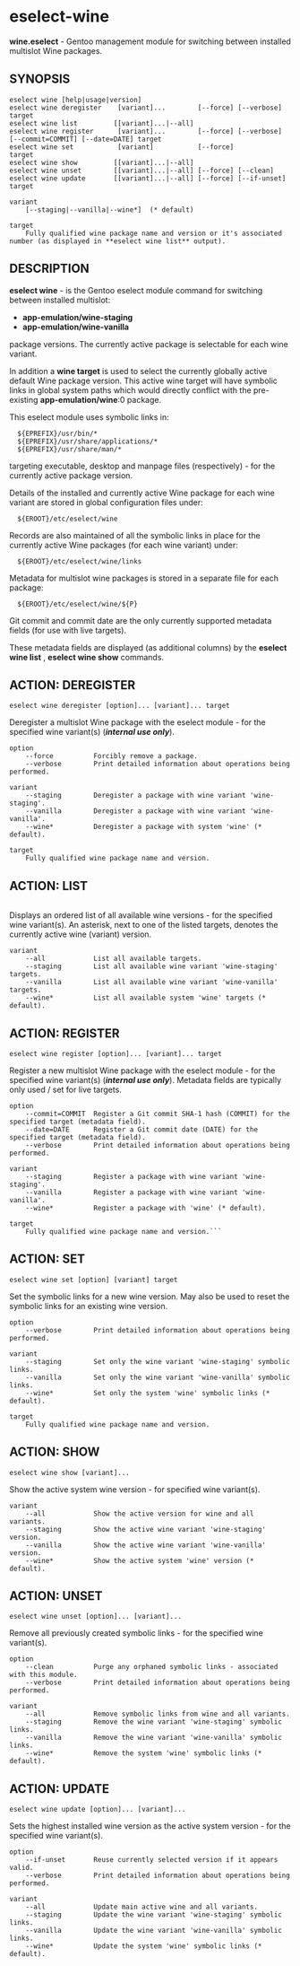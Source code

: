 # eselect-wine
**wine.eselect** - Gentoo management module for switching between installed multislot Wine packages.

## SYNOPSIS
```
eselect wine [help|usage|version]
eselect wine deregister    [variant]...        [--force] [--verbose]    target
eselect wine list         [[variant]...|--all]
eselect wine register      [variant]...        [--force] [--verbose] [--commit=COMMIT] [--date=DATE] target
eselect wine set           [variant]           [--force]                target
eselect wine show         [[variant]...|--all]
eselect wine unset        [[variant]...|--all] [--force] [--clean]
eselect wine update       [[variant]...|--all] [--force] [--if-unset]   target
```
```
variant
    [--staging|--vanilla|--wine*]  (* default)
```
```
target
    Fully qualified wine package name and version or it's associated number (as displayed in **eselect wine list** output).
```

## DESCRIPTION
**eselect wine** - is the Gentoo eselect module command for switching between installed multislot:
* **app-emulation/wine-staging**
* **app-emulation/wine-vanilla**

package versions.
The currently active package is selectable for each wine variant.

In addition a **wine target** is used to select the currently globally active default Wine package version.
This active wine target will have symbolic links in global system paths which would directly conflict with the pre-existing **app-emulation/wine**:0 package.

This eselect module uses symbolic links in:
```
  ${EPREFIX}/usr/bin/*
  ${EPREFIX}/usr/share/applications/*
  ${EPREFIX}/usr/share/man/*
```
targeting executable, desktop and manpage files (respectively) - for the currently active package version.

Details of the installed and currently active Wine package for each wine variant are stored in global configuration files under:
```
  ${EROOT}/etc/eselect/wine
```
Records are also maintained of all the symbolic links in place for the currently active Wine packages (for each wine variant) under:
```
  ${EROOT}/etc/eselect/wine/links
```
Metadata for multislot wine packages is stored in a separate file for each package:
```
  ${EROOT}/etc/eselect/wine/${P}
```
Git commit and commit date are the only currently supported metadata fields (for use with live targets).

These metadata fields are displayed (as additional columns) by the **eselect wine list** , **eselect wine show** commands.

## ACTION: DEREGISTER
```
eselect wine deregister [option]... [variant]... target
```
Deregister a multislot Wine package with the eselect module - for the specified wine variant(s)  (**_internal use only_**).
```
option
    --force          Forcibly remove a package.
    --verbose        Print detailed information about operations being performed.
```
```
variant
    --staging        Deregister a package with wine variant 'wine-staging'.
    --vanilla        Deregister a package with wine variant 'wine-vanilla'.
    --wine*          Deregister a package with system 'wine' (* default).
```
```
target
    Fully qualified wine package name and version.
```

## ACTION: LIST
```       eselect wine list [variant]...
```
Displays an ordered list of all available wine versions - for the specified wine variant(s).
An asterisk, next to one of the listed targets, denotes the currently active wine (variant) version.
```
variant
    --all            List all available targets.
    --staging        List all available wine variant 'wine-staging' targets.
    --vanilla        List all available wine variant 'wine-vanilla' targets.
    --wine*          List all available system 'wine' targets (* default).
```
## ACTION: REGISTER
```
eselect wine register [option]... [variant]... target
```
Register a new multislot Wine package with the eselect module - for the specified wine variant(s)  (**_internal use only_**).
Metadata fields are typically only used / set for live targets.
```
option
    --commit=COMMIT  Register a Git commit SHA-1 hash (COMMIT) for the specified target (metadata field).
    --date=DATE      Register a Git commit date (DATE) for the specified target (metadata field).
    --verbose        Print detailed information about operations being performed.
```
```
variant
    --staging        Register a package with wine variant 'wine-staging'.
    --vanilla        Register a package with wine variant 'wine-vanilla'.
    --wine*          Register a package with 'wine' (* default).
```
```
target
    Fully qualified wine package name and version.```
```
## ACTION: SET
```
eselect wine set [option] [variant] target
```
Set the symbolic links for a new wine version.
May also be used to reset the symbolic links for an existing wine version.
```
option
    --verbose        Print detailed information about operations being performed.
```
```
variant
    --staging        Set only the wine variant 'wine-staging' symbolic links.
    --vanilla        Set only the wine variant 'wine-vanilla' symbolic links.
    --wine*          Set only the system 'wine' symbolic links (* default).
```
```
target
    Fully qualified wine package name and version.
```

## ACTION: SHOW
```
eselect wine show [variant]...
```
Show the active system wine version - for specified wine variant(s).
```
variant
    --all            Show the active version for wine and all variants.
    --staging        Show the active wine variant 'wine-staging' version.
    --vanilla        Show the active wine variant 'wine-vanilla' version.
    --wine*          Show the active system 'wine' version (* default).
```
## ACTION: UNSET
```
eselect wine unset [option]... [variant]...
```
Remove all previously created symbolic links - for the specified wine variant(s).
```
option
    --clean          Purge any orphaned symbolic links - associated with this module.
    --verbose        Print detailed information about operations being performed.
```
```
variant
    --all            Remove symbolic links from wine and all variants.
    --staging        Remove the wine variant 'wine-staging' symbolic links.
    --vanilla        Remove the wine variant 'wine-vanilla' symbolic links.
    --wine*          Remove the system 'wine' symbolic links (* default).
```
## ACTION: UPDATE
```
eselect wine update [option]... [variant]...
```
Sets the highest installed wine version as the active system version - for the specified wine variant(s).
```
option
    --if-unset       Reuse currently selected version if it appears valid.
    --verbose        Print detailed information about operations being performed.
```
```
variant
    --all            Update main active wine and all variants.
    --staging        Update the wine variant 'wine-staging' symbolic links.
    --vanilla        Update the wine variant 'wine-vanilla' symbolic links.
    --wine*          Update the system 'wine' symbolic links (* default).
```

